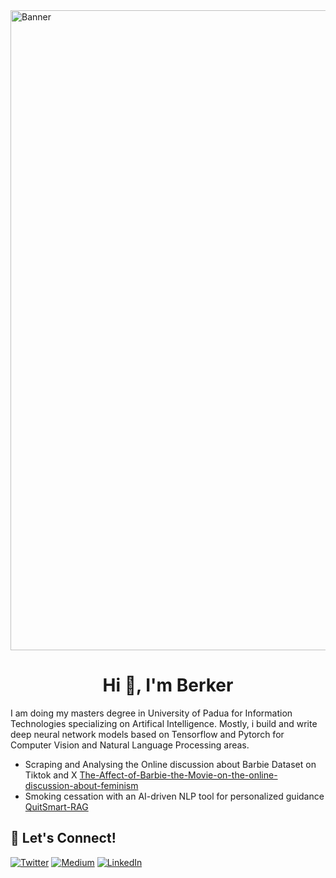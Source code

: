 <img width="1024" alt="Banner" src="https://i.imgur.com/YYcHW46.jpg">
<h1 align="center">Hi 👋, I'm Berker</h1>

I am doing my masters degree in University of Padua for Information Technologies specializing on Artifical Intelligence. Mostly, i build and write deep neural network models based on Tensorflow and Pytorch for Computer Vision and Natural Language Processing areas.  

- Scraping and Analysing the Online discussion about Barbie Dataset on Tiktok and X [The-Affect-of-Barbie-the-Movie-on-the-online-discussion-about-feminism](https://github.com/berkersenol/The-Affect-of-Barbie-the-Movie-on-the-online-discussion-about-feminism)
- Smoking cessation with an AI-driven NLP tool for personalized guidance [QuitSmart-RAG](https://github.com/berkersenol/QuitSmart-RAG)
## 🔗 Let's Connect!
<a href="https://twitter.com/berker_senol" target="_blank"><img alt="Twitter" src="https://img.shields.io/badge/twitter-%231DA1F2.svg?&style=for-the-badge&logo=twitter&logoColor=white" /></a>
<a href="https://medium.com/@berkersenol" target="_blank"><img alt="Medium" src="https://img.shields.io/badge/medium-%2312100E.svg?&style=for-the-badge&logo=medium&logoColor=white" /></a>
<a href="https://www.linkedin.com/in/berker-senol-1b6b68213/" target="_blank"><img alt="LinkedIn" src="https://img.shields.io/badge/linkedin-%230077B5.svg?&style=for-the-badge&logo=linkedin&logoColor=white" /></a>
